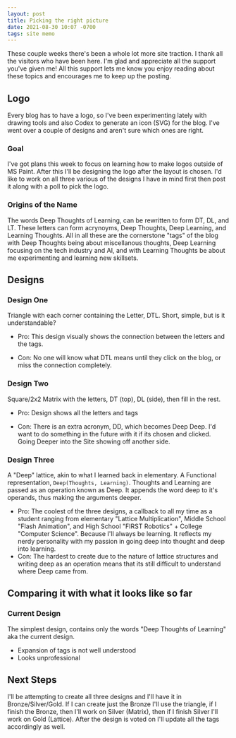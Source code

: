 ```yaml
---
layout: post
title: Picking the right picture
date: 2021-08-30 10:07 -0700
tags: site memo
---
```


These couple weeks there's been a whole lot more site traction. I thank all the visitors who have been here. I'm glad and appreciate all the support you've given me! All this support lets me know you enjoy reading about these topics and encourages me to keep up the posting.

## Logo

Every blog has to have a logo, so I've been experimenting lately with drawing tools and also Codex to generate an icon (SVG) for the blog. I've went over a couple of designs and aren't sure which ones are right.

### Goal

I've got plans this week to focus on learning how to make logos outside of MS Paint. After this I'll be designing the logo after the layout is chosen. I'd like to work on all three various of the designs I have in mind first then post it along with a poll to pick the logo.

### Origins of the Name

The words Deep Thoughts of Learning, can be rewritten to form DT, DL, and LT. These letters can form acrynoyms, Deep Thoughts, Deep Learning, and Learning Thoughts. All in all these are the cornerstone "tags" of the blog with Deep Thoughts being about miscellanous thoughts, Deep Learning focusing on the tech industry and AI, and with Learning Thoughts be about me experimenting and learning new skillsets. 

## Designs

### Design One

Triangle with each corner containing the Letter, DTL. Short, simple, but is it understandable?

- Pro: This design visually shows the connection between the letters and the tags.

- Con: No one will know what DTL means until they click on the blog, or miss the connection completely.

### Design Two

Square/2x2 Matrix with the letters, DT (top), DL (side), then fill in the rest. 

- Pro: Design shows all the letters and tags

- Con: There is an extra acronym, DD, which becomes Deep Deep. I'd want to do something in the future with it if its chosen and clicked. Going Deeper into the Site showing off another side.

### Design Three

A "Deep" lattice, akin to what I learned back in elementary. A Functional representation, `Deep(Thoughts, Learning)`. Thoughts and Learning are passed as an operation known as Deep. It appends the word deep to it's operands, thus making the arguments deeper.

- Pro: The coolest of the three designs, a callback to all my time as a student ranging from elementary "Lattice Multiplication", Middle School "Flash Animation", and High School "FIRST Robotics" + College "Computer Science". Because I'll always be learning. It reflects my nerdy personality with my passion in going deep into thought and deep into learning.
- Con: The hardest to create due to the nature of lattice structures and writing deep as an operation means that its still difficult to understand where Deep came from.

## Comparing it with what it looks like so far

### Current Design

The simplest design, contains only the words "Deep Thoughts of Learning" aka the current design.

- Expansion of tags is not well understood
- Looks unprofessional

## Next Steps

I'll be attempting to create all three designs and I'll have it in Bronze/Silver/Gold. If I can create just the Bronze I'll use the triangle, if I finish the Bronze, then I'll work on Silver (Matrix), then if I finish Silver I'll work on Gold (Lattice). After the design is voted on I'll update all the tags accordingly as well.
